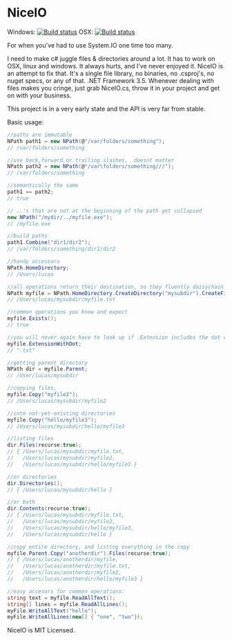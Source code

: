 # NiceIO 
Windows: [![Build status](https://ci.appveyor.com/api/projects/status/63fq5clxy264xb80?svg=true)](https://ci.appveyor.com/project/LucasMeijer/niceio)
OSX: [![Build status](https://travis-ci.org/lucasmeijer/NiceIO.svg?branch=master)](https://travis-ci.org/lucasmeijer/NiceIO)


For when you've had to use System.IO one time too many. 

I need to make c# juggle files & directories around a lot. It has to work on OSX, linux and windows. It always hurts, and I've never enjoyed it. NiceIO is an attempt to fix that. It's a single file library, no binaries, no .csproj's, no nuget specs, or any of that. .NET Framework 3.5. Whenever dealing with files makes you cringe, just grab NiceIO.cs, throw it in your project and get on with your business.

This project is in a very early state and the API is very far from stable.

Basic usage:
```c#
//paths are immutable
NPath path1 = new NPath(@"/var/folders/something");
// /var/folders/something

//use back,forward,or trailing slashes,  doesnt matter
NPath path2 = new NPath(@"/var\folders/something///");
// /var/folders/something

//semantically the same
path1 == path2;
// true

// ..'s that are not at the beginning of the path get collapsed
new NPath("/mydir/../myfile.exe");
// /myfile.exe

//build paths
path1.Combine("dir1/dir2");
// /var/folders/something/dir1/dir2

//handy accessors
NPath.HomeDirectory;
// /Users/lucas

//all operations return their destination, so they fluently daisychain
NPath myfile = NPath.HomeDirectory.CreateDirectory("mysubdir").CreateFile("myfile.txt");
// /Users/lucas/mysubdir/myfile.txt

//common operations you know and expect
myfile.Exists();
// true

//you will never again have to look up if .Extension includes the dot or not
myfile.ExtensionWithDot;
// ".txt"

//getting parent directory
NPath dir = myfile.Parent;
// /User/lucas/mysubdir

//copying files,
myfile.Copy("myfile2");
// /Users/lucas/mysubdir/myfile2

//into not-yet-existing directories
myfile.Copy("hello/myfile3");
// /Users/lucas/mysubdir/hello/myfile3

//listing files
dir.Files(recurse:true);
// { /Users/lucas/mysubdir/myfile.txt, 
//   /Users/lucas/mysubdir/myfile2, 
//   /Users/lucas/mysubdir/hello/myfile3 }

//or directories
dir.Directories();
// { /Users/lucas/mysubdir/hello }

//or both
dir.Contents(recurse:true);
// { /Users/lucas/mysubdir/myfile.txt, 
//   /Users/lucas/mysubdir/myfile2, 
//   /Users/lucas/mysubdir/hello/myfile3, 
//   /Users/lucas/mysubdir/hello }

//copy entire directory, and listing everything in the copy
myfile.Parent.Copy("anotherdir").Files(recurse:true);
// { /Users/lucas/anotherdir/myfile, 
//   /Users/lucas/anotherdir/myfile.txt, 
//   /Users/lucas/anotherdir/myfile2, 
//   /Users/lucas/anotherdir/hello/myfile3 }

//easy accesors for common operations:
string text = myfile.ReadAllText();
string[] lines = myfile.ReadAllLines();
myFile.WriteAllText("hello");
myFile.WriteAllLines(new[] { "one", "two"});
```

NiceIO is MIT Licensed.

